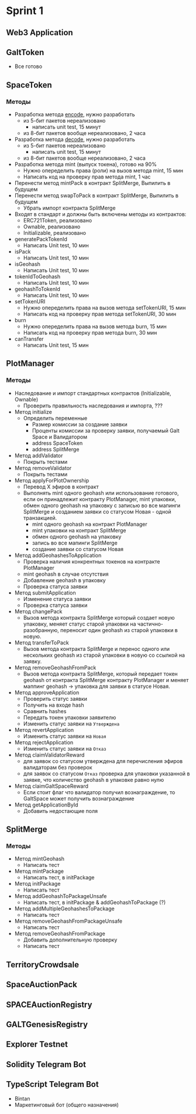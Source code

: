 # Sprint 1

## Web3 Application

## GaltToken
 - Все готово

## SpaceToken

### Методы
  - Разработка метода [encode](../ru/contracts/SpaceToken.md#encode), нужно разработать
    - из 5-бит пакетов нереализовано 
      - написать unit test, 15 минут
    - из 8-бит пакетов вообще нереализовано, 2 часа
  - Разработка метода [decode](../ru/contracts/SpaceToken.md#decode), нужно разработать
    - из 5-бит пакетов нереализовано
      - написать unit test, 15 минут
    - из 8-бит пакетов вообще нереализовано, 2 часа
  - Разработка метода mint (выпуск токена), готово на 90%
    - Нужно опеределить права (роли) на вызов метода mint, 15 мин
    - Написать код на проверку прав метода mint, 1 час
  - Перенести метод mintPack в контракт SplitMerge, Выпилить в будущем
  - Перенести метод swapToPack в контракт SplitMerge, Выпилить в будущем
    - Убрать импорт контракта SplitMerge
  - Входят в стандарт и должны быть включены методы из контрактов:
    - ERC721Token, реализовано
    - Ownable, реализовано
    - Initializable, реализовано
  - generatePackTokenId
    - Написать Unit test, 10 мин
  - isPack
    - Написать Unit test, 10 мин
  - isGeohash
    - Написать Unit test, 10 мин
  - tokenIdToGeohash
    - Написать Unit test, 10 мин
  - geohashToTokenId
    - Написать Unit test, 10 мин
  - setTokenURI
    - Нужно опеределить права на вызов метода setTokenURI, 15 мин
    - Написать код на проверку прав метода setTokenURI, 30 мин
  - burn
    - Нужно опеределить права на вызов метода burn, 15 мин
    - Написать код на проверку прав метода burn, 30 мин
  - canTransfer
    - Написать Unit test, 15 мин

## PlotManager

### Методы
 - Наследование и импорт стандартных контрактов (Initializable, Ownable)
   - Проверить правильность наследования и импорта, ???
 - Метод initialize
   - Определить переменные
     - Размер комиссии за создание заявки
     - Проценты комиссии за проверку заявки, получаемый Galt Space и Валидатором
     - address SpaceToken
     - address SplitMerge
 - Метод addValidator
   - Покрыть тестами
 - Метод removeValidator
   - Покрыть тестами
 - Метод applyForPlotOwnership
   - Перевод X эфиров в контракт
   - Выполнять mint одного geohash или использование готового, если он принадлежит контракту PlotManager, mint упаковки, обмен одного geohash на упаковку с записью во все мапинги SplitMerge и созданием заявки со статусом Новая - одной транзакцией.
     - mint одного geohash на контракт PlotManager
     - mint упаковки на контракт SplitMerge
     - обмен одного geohash на упаковку
     - запись во все мапинги SplitMerge
     - создание заявки со статусом Новая
 - Метод addGeohashesToApplication
   - Проверка наличия конкрентных токенов на контракте PlotManager
   - mint geohash в случае отсутствия
   - Добавление geohash в упаковку
   - Проверка статуса заявки
 - Метод submitApplication
   - Изменение статуса заявки
   - Проверка статуса заявки
 - Метод changePack
   - Вызов метода контракта SplitMerge который создает новую упаковку, меняет статус старой упаковки на частично-разобранную, переносит один geohash из старой упаковки в новую.
 - Метод transferToPack
   - Вызов метода контракта SplitMerge и перенос одного или нескольких geohash из старой упаковки в новую со ссылкой на заявку.
 - Метод removeGeohashFromPack
   - Вызов метода контракта SplitMerge, который передает токен geohash от контракта SplitMerge контракту PlotManager и меняет маппинг geohash -> упаковка для заявки в статусе Новая.
 - Метод approveApplication
   - Проверить статус заявки
   - Получить на входе hash
   - Сравнить hashes
   - Передать токен упаковки заявителю
   - Изменить статус заявки на `Утверждена`
 - Метод revertApplication
   - Изменить статус заявки на `Новая`
 - Метод rejectApplication
   - Изменить статус заявки на `Отказ`
 - Метод claimValidatorReward
   - для заявок со статусом утверждена для перечисления эфиров валидаторам без проверок
   - для заявок со статусом `Отказ` проверка для упаковки указанной в заявке, что количество geohash в упаковке равно нулю 
 - Метод claimGaltSpaceReward
   - Если стоит флаг что валидатор получил вознаграждение, то GaltSpace может получить вознаграждение
 - Метод getApplicationById
   - Добавить недостающие поля
   
 
## SplitMerge

### Методы
 - Метод mintGeohash
   - Написать тест
 - Метод mintPackage
   - Написать тест, в initPackage
 - Метод initPackage
   - Написать тест
 - Метод addGeohashToPackageUnsafe
   - Написать тест, в initPackage & addGeohashToPackage (?)
 - Метод addMultipleGeohashesToPackage
   - Написать тест
 - Метод removeGeohashFromPackageUnsafe
   - Написать тест
 - Метод removeGeohashFromPackage
   - Добавить дополнительную проверку
   - Написать тест
 
 

## TerritoryCrowdsale

## SpaceAuctionPack

## SPACEAuctionRegistry

## GALTGenesisRegistry

## Explorer Testnet

## Solidity Telegram Bot

## TypeScript Telegram Bot

 - Bintan
 - Маркетинговый бот (общего назначения)


